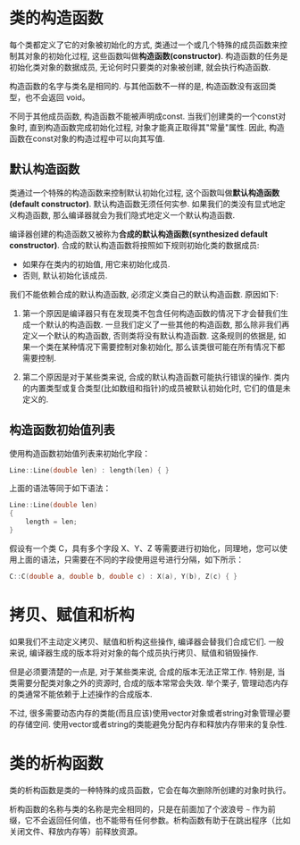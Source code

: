 # 类的构造函数

每个类都定义了它的对象被初始化的方式, 类通过一个或几个特殊的成员函数来控制其对象的初始化过程, 这些函数叫做**构造函数(constructor)**. 构造函数的任务是初始化类对象的数据成员, 无论何时只要类的对象被创建, 就会执行构造函数.

构造函数的名字与类名是相同的. 与其他函数不一样的是, 构造函数没有返回类型，也不会返回 void。

不同于其他成员函数, 构造函数不能被声明成const. 当我们创建类的一个const对象时, 直到构造函数完成初始化过程, 对象才能真正取得其"常量"属性. 因此, 构造函数在const对象的构造过程中可以向其写值.

## 默认构造函数

类通过一个特殊的构造函数来控制默认初始化过程, 这个函数叫做**默认构造函数(default constructor)**. 默认构造函数无须任何实参. 如果我们的类没有显式地定义构造函数, 那么编译器就会为我们隐式地定义一个默认构造函数.

编译器创建的构造函数又被称为**合成的默认构造函数(synthesized default constructor)**. 合成的默认构造函数将按照如下规则初始化类的数据成员:

+ 如果存在类内的初始值, 用它来初始化成员.
+ 否则, 默认初始化该成员.

我们不能依赖合成的默认构造函数, 必须定义类自己的默认构造函数. 原因如下:

1. 第一个原因是编译器只有在发现类不包含任何构造函数的情况下才会替我们生成一个默认的构造函数. 一旦我们定义了一些其他的构造函数, 那么除非我们再定义一个默认的构造函数, 否则类将没有默认构造函数. 这条规则的依据是, 如果一个类在某种情况下需要控制对象初始化, 那么该类很可能在所有情况下都需要控制.

2. 第二个原因是对于某些类来说, 合成的默认构造函数可能执行错误的操作. 类内的内置类型或复合类型(比如数组和指针)的成员被默认初始化时, 它们的值是未定义的.

## 构造函数初始值列表

使用构造函数初始值列表来初始化字段：
```c++
Line::Line(double len) : length(len) { }
```
上面的语法等同于如下语法：
```c++
Line::Line(double len)
{
    length = len;
}
```
假设有一个类 C，具有多个字段 X、Y、Z 等需要进行初始化，同理地，您可以使用上面的语法，只需要在不同的字段使用逗号进行分隔，如下所示：
```c++
C::C(double a, double b, double c) : X(a), Y(b), Z(c) { }
```

# 拷贝、赋值和析构

如果我们不主动定义拷贝、赋值和析构这些操作, 编译器会替我们合成它们. 一般来说, 编译器生成的版本将对对象的每个成员执行拷贝、赋值和销毁操作.

但是必须要清楚的一点是, 对于某些类来说, 合成的版本无法正常工作. 特别是, 当类需要分配类对象之外的资源时, 合成的版本常常会失效. 举个栗子, 管理动态内存的类通常不能依赖于上述操作的合成版本.

不过, 很多需要动态内存的类能(而且应该)使用vector对象或者string对象管理必要的存储空间. 使用vector或者string的类能避免分配内存和释放内存带来的复杂性.


# 类的析构函数

类的析构函数是类的一种特殊的成员函数，它会在每次删除所创建的对象时执行。

析构函数的名称与类的名称是完全相同的，只是在前面加了个波浪号 `~` 作为前缀，它不会返回任何值，也不能带有任何参数。析构函数有助于在跳出程序（比如关闭文件、释放内存等）前释放资源。
